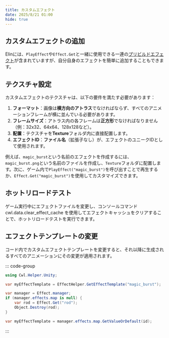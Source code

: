 ```yaml
---
title: カスタムエフェクト
date: 2025/8/21 01:00
hide: true
---
```


## カスタムエフェクトの追加

Elinには、`PlayEffect`や`Effect.Get`と一緒に使用できる一連の[プリビルドエフェクト](https://gist.github.com/gottyduke/6e2847e37d205a5621bfd0615e5bd9e7#file-elin-effects-md)が含まれていますが、自分自身のエフェクトを簡単に追加することもできます。

## テクスチャ設定

カスタムエフェクトのテクスチャは、以下の要件を満たす必要があります：

1. **フォーマット**：画像は**横方向のアトラス**でなければならず、すべてのアニメーションフレームが横に並んでいる必要があります。
2. **フレームサイズ**：アトラス内の各フレームは**正方形**でなければなりません（例：32x32、64x64、128x128など）。
3. **配置**：テクスチャを**Texture**フォルダ内に直接配置します。
4. **エフェクトID**：**ファイル名**（拡張子なし）が、エフェクトのユニークIDとして使用されます。

例えば、`magic_burst`という名前のエフェクトを作成するには、`magic_burst.png`という名前のファイルを作成し、`Texture`フォルダに配置します。次に、ゲーム内で`PlayEffect("magic_burst")`を呼び出すことで再生するか、`Effect.Get("magic_burst")`を使用してカスタマイズできます。

## ホットリロードテスト

ゲーム実行中にエフェクトファイルを変更し、コンソールコマンド cwl.data.clear_effect_cache を使用してエフェクトキャッシュをクリアすることで、ホットリロードテストを実行できます。

## エフェクトテンプレートの変更

コード内でカスタムエフェクトテンプレートを変更すると、それ以降に生成されるすべてのアニメーションにその変更が適用されます。

::: code-group

```cs [CWL]
using Cwl.Helper.Unity;

var myEffectTemplate = EffectHelper.GetEffectTemplate("magic_burst");
```

```cs [No CWL]
var manager = Effect.manager;
if (manager.effects.map is null) {
    var rod = Effect.Get("rod");
    Object.Destroy(rod);
}

var myEffectTemplate = manager.effects.map.GetValueOrDefault(id);
```

:::